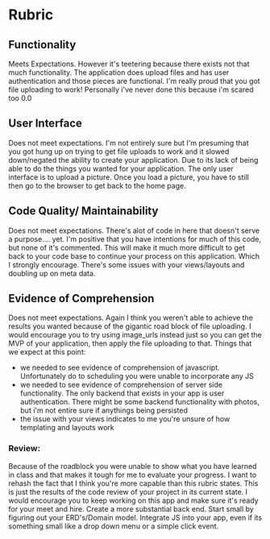 # Rubric

## Functionality
Meets Expectations. However it's teetering because there exists not that much functionality. The application does upload files and has user authentication and those pieces are functional. I'm really proud that you got file uploading to work! Personally i've never done this because i'm scared too 0.0

## User Interface
Does not meet expectations. I'm not entirely sure but I'm presuming that you got hung up on trying to get file uploads to work and it slowed down/negated the ability to create your application. Due to its lack of being able to do the things you wanted for your application. The only user interface is to upload a picture. Once you load a picture, you have to still then go to the browser to get back to the home page.

## Code Quality/ Maintainability
Does not meet expectations. There's alot of code in here that doesn't serve a purpose.... yet. I'm positive that you have intentions for much of this code, but none of it's commented. This will make it much more difficult to get back to your code base to continue your process on this application. Which I strongly encourage. There's some issues with your views/layouts and doubling up on meta data.

## Evidence of Comprehension
Does not meet expectations. Again I think you weren't able to achieve the results you wanted because of the gigantic road block of file uploading. I would encourage you to try using image_urls instead just so you can get the MVP of your application, then apply the file uploading to that. Things that we expect at this point:
- we needed to see evidence of comprehension of javascript. Unfortunately do to scheduling you were unable to incorporate any JS
- we needed to see evidence of comprehension of server side functionality. The only backend that exists in your app is user authentication. There might be some backend functionality with photos, but i'm not entire sure if anythings being persisted
- the issue with your views indicates to me you're unsure of how templating and layouts work



### Review:
Because of the roadblock you were unable to show what you have learned in class and that makes it tough for me to evaluate your progress. I want to rehash the fact that I think you're more capable than this rubric states. This is just the results of the code review of your project in its current state. I would encourage you to keep working on this app and make sure it's ready for your meet and hire. Create a more substantial back end. Start small by figuring out your ERD's/Domain model. Integrate JS into your app, even if its something small like a drop down menu or a simple click event.
